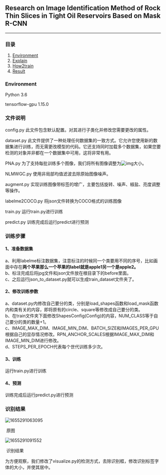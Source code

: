 ## Research on Image Identification Method of Rock Thin Slices in Tight Oil Reservoirs Based on Mask R-CNN

---

### 目录
1. [Environment](#Environment)
2. [Explain](#Explain)
3. [How2train](#How2train)
4. [Result](#Result)

### Environment
Python 3.6

tensorflow-gpu 1.15.0

### 文件说明
config.py 此文件包含默认配置。对其进行子类化并修改您需要更改的属性。

dataset.py 此文件提供了一种处理任何数据集的一致方式。它允许您使用新的数据集进行训练，而无需更改模型的代码。它还支持同时加载多个数据集，如果您要检测的对象并非都在一个数据集中可用，这将非常有用。

PNA.py 为了支持每批训练多个图像，我们将所有图像调整为![img](file:///C:/Users/DMIS-ldd/AppData/Local/Temp/msohtmlclip1/01/clip_image002.gif)大小。

NLMWGC.py 使用非局部均值滤波去除原始图像噪声。

augment.py 实现训练图像带标签的增广，主要包括旋转、噪声、椒盐、亮度调整等操作。

labelme2COCO.py 将json文件转换为COCO格式的训练图像

train.py 运行train.py进行训练

predict.py 训练完成后运行predict进行预测

### 训练步骤
#### 1、准备数据集
a、利用labelme标注数据集，注意标注的时候同一个类要用不同的序号，比如画面中存在**两个苹果那么一个苹果的label就是apple1另一个是apple2。**    
b、标注完成后将jpg文件和json文件放在根目录下的before里面。  
c、之后运行json_to_dataset.py就可以生成train_dataset文件夹了。  

#### 2、修改训练参数
a、dataset.py内修改自己要分的类，分别是load_shapes函数和load_mask函数内和类有关的内容，即将原有的circle、square等修改成自己要分的类。    
b、在train文件夹下面修改ShapesConfig(Config)的内容，NUM_CLASS等于自己要分的类的数量+1。  
c、IMAGE_MAX_DIM、IMAGE_MIN_DIM、BATCH_SIZE和IMAGES_PER_GPU根据自己的显存情况修改。RPN_ANCHOR_SCALES根据IMAGE_MAX_DIM和IMAGE_MIN_DIM进行修改。  
d、STEPS_PER_EPOCH代表每个世代训练多少次。   

#### 3、训练

运行train.py进行训练

#### 4、预测
训练完成后运行predict.py进行预测  

### 识别结果

![1655291063095](C:\Users\DMIS-ldd\AppData\Roaming\Typora\typora-user-images\1655291063095.png)

​                                                                                            原图

![1655291091552](C:\Users\DMIS-ldd\AppData\Roaming\Typora\typora-user-images\1655291091552.png)

​                                                                                        识别结果

  为方便观察，我们修改了visualize.py的检测方式，去除识别框，修改识别标签字体的大小，并使其居中。

